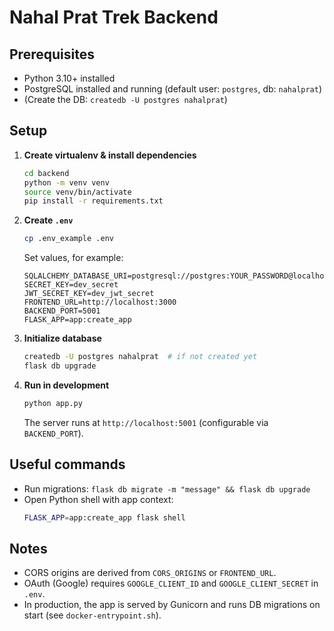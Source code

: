 # Nahal Prat Trek Backend

## Prerequisites
 - Python 3.10+ installed
- PostgreSQL installed and running (default user: `postgres`, db: `nahalprat`)
- (Create the DB: `createdb -U postgres nahalprat`)

## Setup

1. **Create virtualenv & install dependencies**
   ```bash
   cd backend
   python -m venv venv
   source venv/bin/activate
   pip install -r requirements.txt
   ```
2. **Create `.env`**
   ```bash
   cp .env_example .env
   ```
   Set values, for example:
   ```env
   SQLALCHEMY_DATABASE_URI=postgresql://postgres:YOUR_PASSWORD@localhost:5432/nahalprat
   SECRET_KEY=dev_secret
   JWT_SECRET_KEY=dev_jwt_secret
   FRONTEND_URL=http://localhost:3000
   BACKEND_PORT=5001
   FLASK_APP=app:create_app
   ```
3. **Initialize database**
   ```bash
   createdb -U postgres nahalprat  # if not created yet
   flask db upgrade
   ```
4. **Run in development**
   ```bash
   python app.py
   ```
   The server runs at `http://localhost:5001` (configurable via `BACKEND_PORT`).

## Useful commands

- Run migrations: `flask db migrate -m "message" && flask db upgrade`
- Open Python shell with app context:
  ```bash
  FLASK_APP=app:create_app flask shell
  ```

## Notes

- CORS origins are derived from `CORS_ORIGINS` or `FRONTEND_URL`.
- OAuth (Google) requires `GOOGLE_CLIENT_ID` and `GOOGLE_CLIENT_SECRET` in `.env`.
- In production, the app is served by Gunicorn and runs DB migrations on start (see `docker-entrypoint.sh`).

